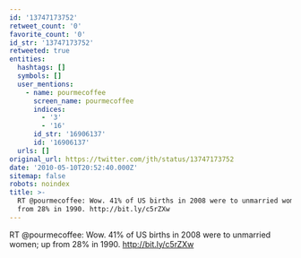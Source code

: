 ```yaml
---
id: '13747173752'
retweet_count: '0'
favorite_count: '0'
id_str: '13747173752'
retweeted: true
entities:
  hashtags: []
  symbols: []
  user_mentions:
    - name: pourmecoffee
      screen_name: pourmecoffee
      indices:
        - '3'
        - '16'
      id_str: '16906137'
      id: '16906137'
  urls: []
original_url: https://twitter.com/jth/status/13747173752
date: '2010-05-10T20:52:40.000Z'
sitemap: false
robots: noindex
title: >-
  RT @pourmecoffee: Wow. 41% of US births in 2008 were to unmarried women; up
  from 28% in 1990. http://bit.ly/c5rZXw
---
```


RT @pourmecoffee: Wow. 41% of US births in 2008 were to unmarried women; up from 28% in 1990. http://bit.ly/c5rZXw